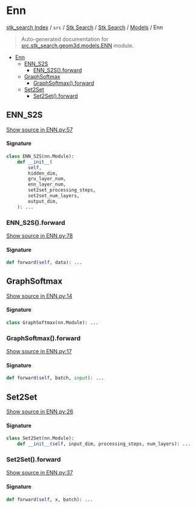 # Enn

[stk_search Index](../../../../README.md#stk_search-index) / `src` / [Stk Search](../../index.md#stk-search) / [Stk Search](../../index.md#stk-search) / [Models](./index.md#models) / Enn

> Auto-generated documentation for [src.stk_search.geom3d.models.ENN](https://github.com/mohammedazzouzi15/STK_search/blob/main/src/stk_search/geom3d/models/ENN.py) module.

- [Enn](#enn)
  - [ENN_S2S](#enn_s2s)
    - [ENN_S2S().forward](#enn_s2s()forward)
  - [GraphSoftmax](#graphsoftmax)
    - [GraphSoftmax().forward](#graphsoftmax()forward)
  - [Set2Set](#set2set)
    - [Set2Set().forward](#set2set()forward)

## ENN_S2S

[Show source in ENN.py:57](https://github.com/mohammedazzouzi15/STK_search/blob/main/src/stk_search/geom3d/models/ENN.py#L57)

#### Signature

```python
class ENN_S2S(nn.Module):
    def __init__(
        self,
        hidden_dim,
        gru_layer_num,
        enn_layer_num,
        set2set_processing_steps,
        set2set_num_layers,
        output_dim,
    ): ...
```

### ENN_S2S().forward

[Show source in ENN.py:78](https://github.com/mohammedazzouzi15/STK_search/blob/main/src/stk_search/geom3d/models/ENN.py#L78)

#### Signature

```python
def forward(self, data): ...
```



## GraphSoftmax

[Show source in ENN.py:14](https://github.com/mohammedazzouzi15/STK_search/blob/main/src/stk_search/geom3d/models/ENN.py#L14)

#### Signature

```python
class GraphSoftmax(nn.Module): ...
```

### GraphSoftmax().forward

[Show source in ENN.py:17](https://github.com/mohammedazzouzi15/STK_search/blob/main/src/stk_search/geom3d/models/ENN.py#L17)

#### Signature

```python
def forward(self, batch, input): ...
```



## Set2Set

[Show source in ENN.py:26](https://github.com/mohammedazzouzi15/STK_search/blob/main/src/stk_search/geom3d/models/ENN.py#L26)

#### Signature

```python
class Set2Set(nn.Module):
    def __init__(self, input_dim, processing_steps, num_layers): ...
```

### Set2Set().forward

[Show source in ENN.py:37](https://github.com/mohammedazzouzi15/STK_search/blob/main/src/stk_search/geom3d/models/ENN.py#L37)

#### Signature

```python
def forward(self, x, batch): ...
```